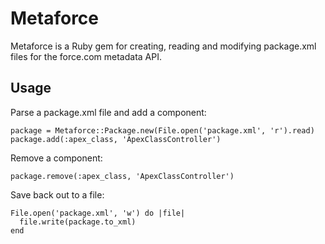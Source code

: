 Metaforce
=========
Metaforce is a Ruby gem for creating, reading and modifying package.xml files for the force.com metadata API.

Usage
-----
Parse a package.xml file and add a component:

    package = Metaforce::Package.new(File.open('package.xml', 'r').read)
    package.add(:apex_class, 'ApexClassController')

Remove a component:

    package.remove(:apex_class, 'ApexClassController')

Save back out to a file:

    File.open('package.xml', 'w') do |file|
      file.write(package.to_xml)
    end
